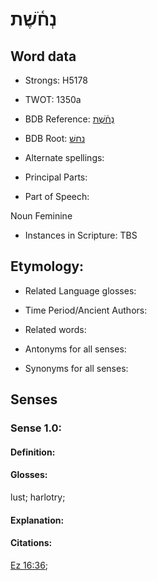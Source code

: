 # נְחֹ֫שֶׁת

<!-- Status: S2="NeedsEdits" -->
<!-- Lexica used for edits:   -->

## Word data

* Strongs: H5178

* TWOT: 1350a

* BDB Reference: [נְחֹ֫שֶׁת](rc://en/bdb/dict/n.cx.ab)

* BDB Root: [נחשׁ](rc://en/bdb/dict/n.cx.aa)

* Alternate spellings:

* Principal Parts:

* Part of Speech:

Noun Feminine 

* Instances in Scripture: TBS

## Etymology:

* Related Language glosses:

* Time Period/Ancient Authors:

* Related words:

* Antonyms for all senses:

* Synonyms for all senses:

## Senses

### Sense 1.0:

#### Definition:

#### Glosses:

lust; harlotry; 

#### Explanation:

#### Citations:

[Ez 16:36](rc://he/uhb/book/ezk/16/36); 

